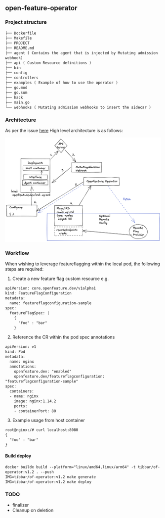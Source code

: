 ## open-feature-operator

### Project structure

```
├── Dockerfile
├── Makefile
├── PROJECT
├── README.md
├── agent ( Contains the agent that is injected by Mutating admission webhook)
├── api ( Custom Resource definitions )
├── bin
├── config
├── controllers
├── examples ( Example of how to use the operator )
├── go.mod
├── go.sum
├── hack
├── main.go
└── webhooks ( Mutating admission webhooks to insert the sidecar )
```

### Architecture

As per the issue [here](https://github.com/open-feature/research/issues/1)
High level architecture is as follows:

<img src="images/arch-0.png" width="560">

### Workflow

When wishing to leverage featureflagging within the local pod, the following steps are required:

1. Create a new feature flag custom resource e.g.
```
apiVersion: core.openfeature.dev/v1alpha1
kind: FeatureFlagConfiguration
metadata:
  name: featureflagconfiguration-sample
spec:
  featureFlagSpec: |
    {
      "foo" : "bar"
    } 
```

2. Reference the CR within the pod spec annotations
```
apiVersion: v1
kind: Pod
metadata:
  name: nginx
  annotations:
    openfeature.dev: "enabled"
    openfeature.dev/featureflagconfiguration: "featureflagconfiguration-sample"
spec:
  containers:
  - name: nginx
    image: nginx:1.14.2
    ports:
    - containerPort: 80
```

3. Example usage from host container

```
root@nginx:/# curl localhost:8080
{
  "foo" : "bar"
} 
```

#### Build deploy

```
docker buildx build --platform="linux/amd64,linux/arm64" -t tibbar/of-operator:v1.2 . --push
IMG=tibbar/of-operator:v1.2 make generate
IMG=tibbar/of-operator:v1.2 make deploy
 ```

 ### TODO

 - finalizer
 - Cleanup on deletion